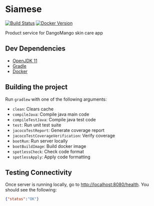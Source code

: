 # Siamese
[![Build Status](https://circleci.com/gh/dango-mango/siamese.svg?style=svg)](https://app.circleci.com/pipelines/github/dango-mango/siamese)
[![Docker Version](https://img.shields.io/docker/v/dangomango2/siamese)](https://hub.docker.com/repository/docker/dangomango2/siamese)

Product service for DangoMango skin care app

## Dev Dependencies
- [OpenJDK 11](https://openjdk.java.net/install/)
- [Gradle](https://gradle.org/install/)
- [Docker](https://www.docker.com/products/docker-desktop)

## Building the project
Run `gradlew` with one of the following arguments:
* `clean`: Clears cache
* `compileJava`: Compile java main code
* `compileTestJava`: Compile java test code
* `test`: Run unit test suite
* `jacocoTestReport`: Generate coverage report
* `jacocoTestCoverageVerification`: Verify coverage
* `bootRun`: Run server locally
* `bootBuildImage`: Build docker image
* `spotlessCheck`: Check code format
* `spotlessApply`: Apply code formatting

## Testing Connectivity
Once server is running locally, go to [http://localhost:8080/health](http://localhost:8080/health).
You should see the following:
```json
{"status":"OK"}
```